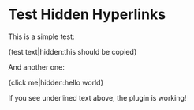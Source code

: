 # Test Hidden Hyperlinks

This is a simple test:

{test text|hidden:this should be copied}

And another one:

{click me|hidden:hello world}

If you see underlined text above, the plugin is working! 